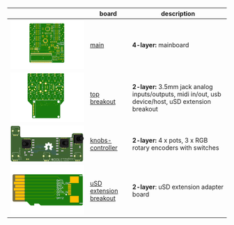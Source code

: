 
| | **board** | **description** |
|---|-------|---------|
|  ![mainboard](mainboard/images/mainboard.png)  | [main](mainboard) | **4-layer:** mainboard |
| ![top breakout](topbreakout/images/top-breakout.png) | [top breakout](topbreakout)  | **2-layer:** 3.5mm jack analog inputs/outputs, midi in/out, usb device/host, uSD extension breakout |
| ![knobs-controller](knobs-controller/images/KnobsController_v1.1.png) | [knobs-controller](knobs-controller)  | **2-layer:** 4 x pots, 3 x RGB rotary encoders with switches |
| ![uSD extension breakout](teensy-uSD-adapter/images/uSD_extender_male_sm.png)  | [uSD extension breakout](teensy-uSD-adapter) | **2-layer**: uSD extension adapter board |
  
